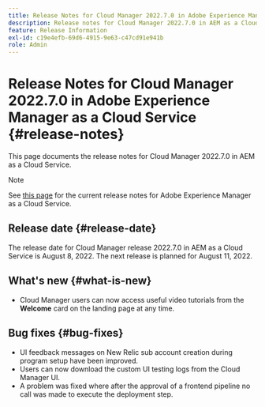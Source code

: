 ```yaml
---
title: Release Notes for Cloud Manager 2022.7.0 in Adobe Experience Manager as a Cloud Service
description: Release notes for Cloud Manager 2022.7.0 in AEM as a Cloud Service.
feature: Release Information
exl-id: c19e4efb-69d6-4915-9e63-c47cd91e941b
role: Admin
---
```

# Release Notes for Cloud Manager 2022.7.0 in Adobe Experience Manager as a Cloud Service {#release-notes}

This page documents the release notes for Cloud Manager 2022.7.0 in AEM as a Cloud Service.

>[!NOTE]
>
>See [this page](/help/release-notes/release-notes-cloud/release-notes-current.md) for the current release notes for Adobe Experience Manager as a Cloud Service.

## Release date {#release-date}

The release date for Cloud Manager release 2022.7.0 in AEM as a Cloud Service is August 8, 2022. The next release is planned for August 11, 2022.

## What's new {#what-is-new}

* Cloud Manager users can now access useful video tutorials from the **Welcome** card on the landing page at any time.

## Bug fixes {#bug-fixes}

* UI feedback messages on New Relic sub account creation during program setup have been improved.
* Users can now download the custom UI testing logs from the Cloud Manager UI.
* A problem was fixed where after the approval of a frontend pipeline no call was made to execute the deployment step.
